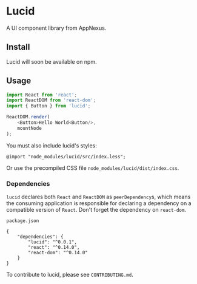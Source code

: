 # Lucid

A UI component library from AppNexus.

## Install

Lucid will soon be available on npm.

## Usage

```javascript
import React from 'react';
import ReactDOM from 'react-dom';
import { Button } from 'lucid';

ReactDOM.render(
	<Button>Hello World<Button/>,
	mountNode
);
```

You must also include lucid's styles:

```less
@import "node_modules/lucid/src/index.less";
```

Or use the precompiled CSS file `node_modules/lucid/dist/index.css`.

### Dependencies

`lucid` declares both `React` and `ReactDOM` as `peerDependency`s, which means
the consuming application is responsible for declaring a dependency on a
compatible version of `React`. Don't forget the dependency on `react-dom`.

```
package.json

{
	"dependencies": {
		"lucid": "^0.0.1",
		"react": "^0.14.0",
		"react-dom": "^0.14.0"
	}
}
```

To contribute to lucid, please see `CONTRIBUTING.md`.
